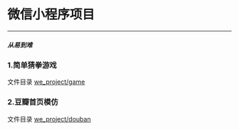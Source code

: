# 微信小程序项目
-----------------
##### 从易到难
### 1.简单猜拳游戏
文件目录 [we_project/game](https://github.com/a294465800/we_project/game)

### 2.豆瓣首页模仿
文件目录 [we_project/douban](https://github.com/a294465800/we_project/douban)
